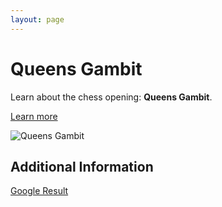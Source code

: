 ```yaml
---
layout: page
---
```

# Queens Gambit

Learn about the chess opening: **Queens Gambit**.

[Learn more](https://www.thechesswebsite.com/queens-gambit/)

![Queens Gambit](https://www.thechesswebsite.com/wp-content/uploads/2012/07/QueensGambit-e1346610053936.jpg)

## Additional Information

[Google Result](/search?num=3)
